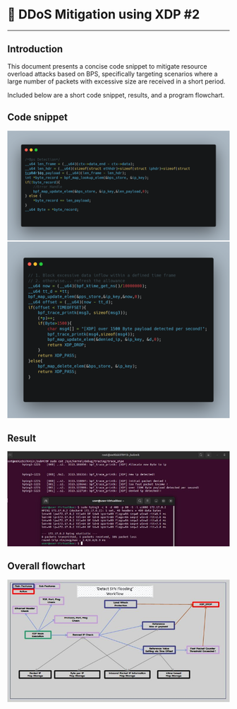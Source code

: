 

# 🚀  DDoS Mitigation using XDP #2
---
## Introduction
This document presents a concise code snippet to mitigate resource overload attacks based on BPS, specifically targeting scenarios where a large number of packets with excessive size are received in a short period.

Included below are a short code snippet, results, and a program flowchart.
## Code snippet
![code](./img/bps_2.png)
![code](./img/bps_1.png)

## Result
![code](./img/result_2.jpg)

## Overall flowchart
![code](./img/arch.jpg)
